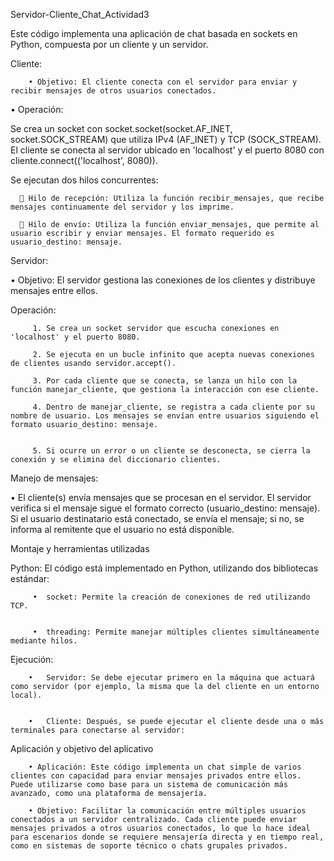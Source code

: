 Servidor-Cliente_Chat_Actividad3



Este código implementa una aplicación de chat basada en sockets en Python, compuesta por un cliente y un servidor. 



Cliente:

		• Objetivo: El cliente conecta con el servidor para enviar y recibir mensajes de otros usuarios conectados.



  • Operación:

Se crea un socket con socket.socket(socket.AF_INET, socket.SOCK_STREAM) que utiliza IPv4 (AF_INET) y TCP (SOCK_STREAM).
El cliente se conecta al servidor ubicado en 'localhost' y el puerto 8080 con cliente.connect(('localhost', 8080)).


Se ejecutan dos hilos concurrentes:

       Hilo de recepción: Utiliza la función recibir_mensajes, que recibe mensajes continuamente del servidor y los imprime. 

       Hilo de envío: Utiliza la función enviar_mensajes, que permite al usuario escribir y enviar mensajes. El formato requerido es usuario_destino: mensaje.

      
Servidor:


  • Objetivo: El servidor gestiona las conexiones de los clientes y distribuye mensajes entre ellos.

Operación:

		 1. Se crea un socket servidor que escucha conexiones en 'localhost' y el puerto 8080.

		 2. Se ejecuta en un bucle infinito que acepta nuevas conexiones de clientes usando servidor.accept().

		 3. Por cada cliente que se conecta, se lanza un hilo con la función manejar_cliente, que gestiona la interacción con ese cliente.

 		 4. Dentro de manejar_cliente, se registra a cada cliente por su nombre de usuario. Los mensajes se envían entre usuarios siguiendo el formato usuario_destino: mensaje.

		
 		 5. Si ocurre un error o un cliente se desconecta, se cierra la conexión y se elimina del diccionario clientes.


Manejo de mensajes:

  • El cliente(s) envía mensajes que se procesan en el servidor. El servidor verifica si el mensaje sigue el formato correcto (usuario_destino: mensaje). Si el usuario destinatario está conectado, se envía el mensaje; si no, se informa al remitente que el usuario no está disponible.


Montaje y herramientas utilizadas


  Python: El código está implementado en Python, utilizando dos bibliotecas estándar:

  
         •	socket: Permite la creación de conexiones de red utilizando TCP.
         
	
         •	threading: Permite manejar múltiples clientes simultáneamente mediante hilos.
         

 
Ejecución:

	    •	Servidor: Se debe ejecutar primero en la máquina que actuará como servidor (por ejemplo, la misma que la del cliente en un entorno local).


	    •	Cliente: Después, se puede ejecutar el cliente desde una o más terminales para conectarse al servidor:



Aplicación y objetivo del aplicativo

		• Aplicación: Este código implementa un chat simple de varios clientes con capacidad para enviar mensajes privados entre ellos. Puede utilizarse como base para un sistema de comunicación más avanzado, como una plataforma de mensajería.

		• Objetivo: Facilitar la comunicación entre múltiples usuarios conectados a un servidor centralizado. Cada cliente puede enviar mensajes privados a otros usuarios conectados, lo que lo hace ideal para escenarios donde se requiere mensajería directa y en tiempo real, como en sistemas de soporte técnico o chats grupales privados.
